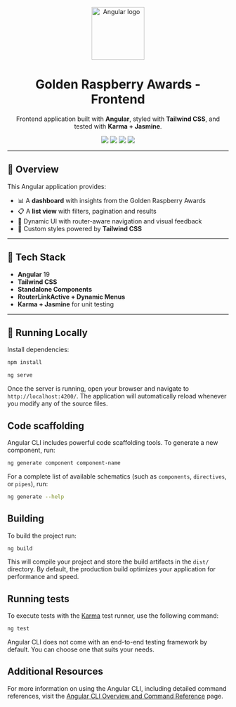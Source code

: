 <p align="center">
  <img src="https://angular.io/assets/images/logos/angular/angular.svg" width="120" alt="Angular logo"/>
</p>

<h1 align="center">Golden Raspberry Awards - Frontend</h1>

<p align="center">
  Frontend application built with <strong>Angular</strong>, styled with <strong>Tailwind CSS</strong>, and tested with <strong>Karma + Jasmine</strong>.
</p>

<p align="center">
  <img src="https://img.shields.io/badge/Angular-DD0031?style=for-the-badge&logo=angular&logoColor=white" />
  <img src="https://img.shields.io/badge/TailwindCSS-06B6D4?style=for-the-badge&logo=tailwindcss&logoColor=white" />
  <img src="https://img.shields.io/badge/Karma-5DDB60?style=for-the-badge&logo=karma&logoColor=white" />
  <img src="https://img.shields.io/badge/Jasmine-8A4182?style=for-the-badge&logo=jasmine&logoColor=white" />
</p>

---

## 📌 Overview

This Angular application provides:

- 📊 A **dashboard** with insights from the Golden Raspberry Awards
- 📋 A **list view** with filters, pagination and results
- 🎯 Dynamic UI with router-aware navigation and visual feedback
- 💅 Custom styles powered by **Tailwind CSS**

---

## 📂 Tech Stack

- **Angular** 19
- **Tailwind CSS**
- **Standalone Components**
- **RouterLinkActive + Dynamic Menus**
- **Karma + Jasmine** for unit testing

---

## 🚀 Running Locally

Install dependencies:

```bash
npm install
```

```bash
ng serve
```

Once the server is running, open your browser and navigate to `http://localhost:4200/`. The application will automatically reload whenever you modify any of the source files.

## Code scaffolding

Angular CLI includes powerful code scaffolding tools. To generate a new component, run:

```bash
ng generate component component-name
```

For a complete list of available schematics (such as `components`, `directives`, or `pipes`), run:

```bash
ng generate --help
```

## Building

To build the project run:

```bash
ng build
```

This will compile your project and store the build artifacts in the `dist/` directory. By default, the production build optimizes your application for performance and speed.

## Running tests

To execute tests with the [Karma](https://karma-runner.github.io) test runner, use the following command:

```bash
ng test
```

Angular CLI does not come with an end-to-end testing framework by default. You can choose one that suits your needs.

## Additional Resources

For more information on using the Angular CLI, including detailed command references, visit the [Angular CLI Overview and Command Reference](https://angular.dev/tools/cli) page.
